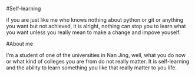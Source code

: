 #Self-learning

 if you are just like me who knows nothing about python or git or anything you want but not achieved, it is alright, nothing can stop you to learn what you want unless you really mean to make a change and impove youself.

#About me 

I'm a student of one of the universities in Nan Jing, well, what you do now or what kind of colleges you are from do not really matter. It is self-learning and the ability to learn something you like that really matter to you life.

